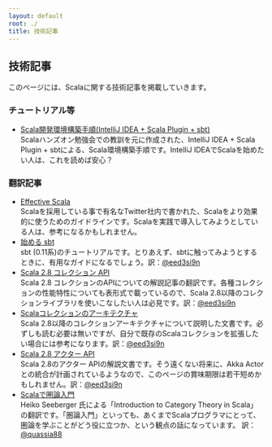 ```yaml
---
layout: default
root: ./
title: 技術記事
---
```


## 技術記事

このページには、Scalaに関する技術記事を掲載していきます。

### チュートリアル等

* [Scala開発環境構築手順(IntelliJ IDEA + Scala Plugin + sbt)](https://github.com/scalajp/scalajp.github.com/wiki/scala-develop-environment)  
Scalaハンズオン勉強会での教訓を元に作成された、IntelliJ IDEA + Scala Plugin + sbtによる、Scala環境構築手順です。IntelliJ IDEAでScalaを始めたい人は、これを読めば安心？  

### 翻訳記事

* [Effective Scala](http://scalajp.github.com/effectivescala/index-ja.html)  
Scalaを採用している事で有名なTwitter社内で書かれた、Scalaをより効果的に使うためのガイドラインです。Scalaを実践で導入してみようとしている人は、参考になるかもしれません。
* [始める sbt](http://scalajp.github.com/sbt-getting-started-guide-ja/)  
sbt (0.11系)のチュートリアルです。とりあえず、sbtに触ってみようとするときに、有用なガイドになるでしょう。訳：[@eed3si9n](https://twitter.com/#!/eed3si9n)
* [Scala 2.8 コレクション API](http://scalajp.github.com/scala-collections-doc-ja/)  
Scala 2.8 コレクションのAPIについての解説記事の翻訳です。各種コレクションの性能特性についても表形式で載っているので、Scala 2.8以降のコレクションライブラリを使いこなしたい人は必見です。訳：[@eed3si9n](https://twitter.com/#!/eed3si9n)
* [Scalaコレクションのアーキテクチャ](http://scalajp.github.com/scala-collections-impl-doc-ja/)  
Scala 2.8以降のコレクションアーキテクチャについて説明した文書です。必ずしも読む必要は無いですが、自分で既存のScalaコレクションを拡張したい場合には参考になります。訳：[@eed3si9n](https://twitter.com/#!/eed3si9n)
* [Scala 2.8 アクター API](http://scalajp.github.com/scala-actors-doc-ja/)  
Scala 2.8のアクター APIの解説文書です。そう遠くない将来に、Akka Actorとの統合が計画されているようなので、このページの賞味期限は若干短めかもしれません。訳：[@eed3si9n](https://twitter.com/#!/eed3si9n)
* [Scalaで圏論入門](https://github.com/scalajp/introduction-to-category-theory-in-scala-jp/wiki)  
Heiko Seeberger 氏による「Introduction to Category Theory in Scala」の翻訳です。「圏論入門」といっても、あくまでScalaプログラマにとって、圏論を学ぶことがどう役に立つか、という観点の話になっています。
訳：[@quassia88](https://twitter.com/#!/quassia88)
